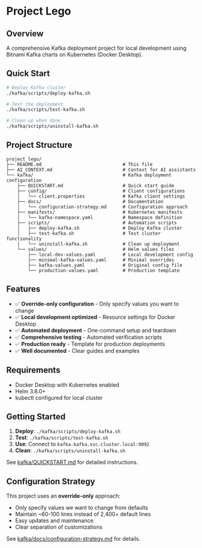 # Project Lego

## Overview
A comprehensive Kafka deployment project for local development using Bitnami Kafka charts on Kubernetes (Docker Desktop).

## Quick Start
```bash
# Deploy Kafka cluster
./kafka/scripts/deploy-kafka.sh

# Test the deployment
./kafka/scripts/test-kafka.sh

# Clean up when done
./kafka/scripts/uninstall-kafka.sh
```

## Project Structure
```
project_lego/
├── README.md                              # This file
├── AI_CONTEXT.md                          # Context for AI assistants
└── kafka/                                 # Kafka deployment configuration
    ├── QUICKSTART.md                      # Quick start guide
    ├── config/                            # Client configurations
    │   └── client.properties              # Kafka client settings
    ├── docs/                              # Documentation
    │   └── configuration-strategy.md      # Configuration approach
    ├── manifests/                         # Kubernetes manifests
    │   └── kafka-namespace.yaml           # Namespace definition
    ├── scripts/                           # Automation scripts
    │   ├── deploy-kafka.sh                # Deploy Kafka cluster
    │   ├── test-kafka.sh                  # Test cluster functionality
    │   └── uninstall-kafka.sh             # Clean up deployment
    └── values/                            # Helm values files
        ├── local-dev-values.yaml          # Local development config
        ├── minimal-kafka-values.yaml      # Minimal overrides
        ├── kafka-values.yaml              # Original config file
        └── production-values.yaml         # Production template
```

## Features
- ✅ **Override-only configuration** - Only specify values you want to change
- ✅ **Local development optimized** - Resource settings for Docker Desktop
- ✅ **Automated deployment** - One-command setup and teardown
- ✅ **Comprehensive testing** - Automated verification scripts
- ✅ **Production ready** - Template for production deployments
- ✅ **Well documented** - Clear guides and examples

## Requirements
- Docker Desktop with Kubernetes enabled
- Helm 3.8.0+
- kubectl configured for local cluster

## Getting Started
1. **Deploy**: `./kafka/scripts/deploy-kafka.sh`
2. **Test**: `./kafka/scripts/test-kafka.sh`
3. **Use**: Connect to `kafka.kafka.svc.cluster.local:9092`
4. **Clean**: `./kafka/scripts/uninstall-kafka.sh`

See [kafka/QUICKSTART.md](kafka/QUICKSTART.md) for detailed instructions.

## Configuration Strategy
This project uses an **override-only** approach:
- Only specify values we want to change from defaults
- Maintain ~60-100 lines instead of 2,400+ default lines
- Easy updates and maintenance
- Clear separation of customizations

See [kafka/docs/configuration-strategy.md](kafka/docs/configuration-strategy.md) for details.
